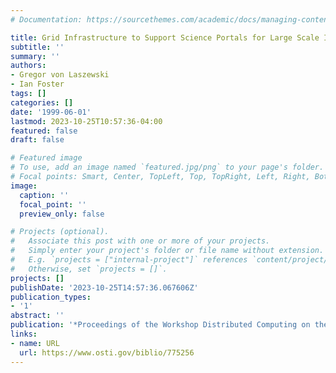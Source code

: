 ```yaml
---
# Documentation: https://sourcethemes.com/academic/docs/managing-content/

title: Grid Infrastructure to Support Science Portals for Large Scale Instruments
subtitle: ''
summary: ''
authors:
- Gregor von Laszewski
- Ian Foster
tags: []
categories: []
date: '1999-06-01'
lastmod: 2023-10-25T10:57:36-04:00
featured: false
draft: false

# Featured image
# To use, add an image named `featured.jpg/png` to your page's folder.
# Focal points: Smart, Center, TopLeft, Top, TopRight, Left, Right, BottomLeft, Bottom, BottomRight.
image:
  caption: ''
  focal_point: ''
  preview_only: false

# Projects (optional).
#   Associate this post with one or more of your projects.
#   Simply enter your project's folder or file name without extension.
#   E.g. `projects = ["internal-project"]` references `content/project/deep-learning/index.md`.
#   Otherwise, set `projects = []`.
projects: []
publishDate: '2023-10-25T14:57:36.067606Z'
publication_types:
- '1'
abstract: ''
publication: '*Proceedings of the Workshop Distributed Computing on the Web (DCW)*'
links:
- name: URL
  url: https://www.osti.gov/biblio/775256
---
```

